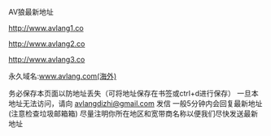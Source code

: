 AV狼最新地址

http://www.avlang1.co

http://www.avlang2.co

http://www.avlang3.co

永久域名:www.avlang.com(海外)

务必保存本页面以防地址丢失（可将地址保存在书签或ctrl+d进行保存）
一旦本地址无法访问，请向 avlangdizhi@gmail.com 发信 一般5分钟内会回复最新地址(注意检查垃圾邮箱箱)
尽量注明你所在地区和宽带商名称以便我们尽快发送最新地址
